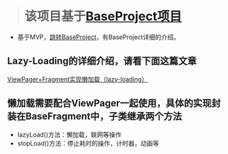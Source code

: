 > # 该项目基于[BaseProject项目]("https://github.com/jianesrq0724/BaseProject")
* 基于MVP，[跳转BaseProject]("https://github.com/jianesrq0724/BaseProject")，有BaseProject详细的介绍。


## Lazy-Loading的详细介绍，请看下面这篇文章
[ViewPager+Fragment实现懒加载（lazy-loading）]("http://blog.csdn.net/jianesrq0724/article/details/72531019")

## 懒加载需要配合ViewPager一起使用，具体的实现封装在BaseFragment中，子类继承两个方法
* lazyLoad()方法：懒加载，联网等操作
* stopLoad()方法：停止耗时的操作，计时器，动画等



